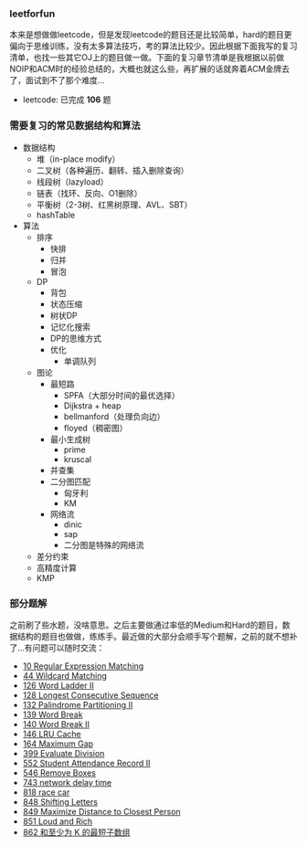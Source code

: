 ### leetforfun
本来是想做做leetcode，但是发现leetcode的题目还是比较简单，hard的题目更偏向于思维训练，没有太多算法技巧，考的算法比较少。因此根据下面我写的复习清单，也找一些其它OJ上的题目做一做。下面的复习章节清单是我根据以前做NOIP和ACM时的经验总结的，大概也就这么些，再扩展的话就奔着ACM金牌去了，面试到不了那个难度…

* leetcode: 已完成 **106** 题

### 需要复习的常见数据结构和算法
* 数据结构
    * 堆（in-place modify）
    * 二叉树（各种遍历、翻转、插入删除查询）
    * 线段树（lazyload）
    * 链表（找环、反向、O1删除）
    * 平衡树（2-3树、红黑树原理、AVL、SBT）
    * hashTable
* 算法
    * 排序
        * 快排
        * 归并
        * 冒泡
    * DP
        * 背包
        * 状态压缩
        * 树状DP
        * 记忆化搜索
        * DP的思维方式
        * 优化
            * 单调队列
    * 图论
        * 最短路
            * SPFA（大部分时间的最优选择）
            * Dijkstra + heap
            * bellmanford（处理负向边）
            * floyed（稠密图）
        * 最小生成树
            * prime
            * kruscal
        * 并查集
        * 二分图匹配
            * 匈牙利
            * KM
        * 网络流
            * dinic
            * sap
            * 二分图是特殊的网络流
    * 差分约束
    * 高精度计算
    * KMP

### 部分题解

之前刷了些水题，没啥意思。之后主要做通过率低的Medium和Hard的题目，数据结构的题目也做做，练练手。最近做的大部分会顺手写个题解，之前的就不想补了…有问题可以随时交流：

- [10 Regular Expression Matching](leetcode/leet_10)
- [44 Wildcard Matching](leetcode/leet_44)
- [126 Word Ladder II](leetcode/leet_126)
- [128 Longest Consecutive Sequence](leetcode/leet_128)
- [132 Palindrome Partitioning II](leetcode/leet_132)
- [139 Word Break](leetcode/leet_139)
- [140 Word Break II](leetcode/leet_140)
- [146 LRU Cache](leetcode/leet_146)
- [164 Maximum Gap](leetcode/leet_164)
- [399 Evaluate Division](leetcode/leet_399)
- [552 Student Attendance Record II](leetcode/leet_552)
- [546 Remove Boxes](leetcode/leet_546)
- [743 network delay time](leetcode/leet_743)
- [818 race car](leetcode/leet_818)
- [848 Shifting Letters](leetcode/leet_848)
- [849 Maximize Distance to Closest Person](leetcode/leet_849)
- [851 Loud and Rich](leetcode/leet_851)
- [862 和至少为 K 的最短子数组](leetcode/leet_862)